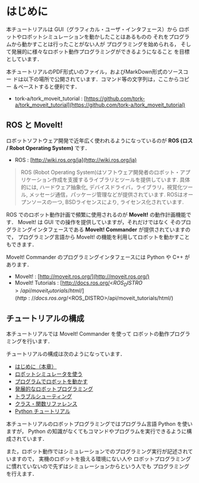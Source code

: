 
# はじめに

本チュートリアルは
GUI（グラフィカル・ユーザ・インタフェース）から
ロボットやロボットシミュレーションを動かしたことはあるものの
それをプログラムから動かすことは行ったことがない人が
プログラミングを始められる，
そして発展的に様々なロボット動作プログラミングができるようになること
を目標としています．

本チュートリアルのPDF形式いのファイル，およびMarkDown形式のソースコー
ドは以下の場所で公開されています．コマンド等の文字列は，ここからコピー
＆ペーストすると便利です．

- tork-a/tork_moveit_tutorial : [https://github.com/tork-a/tork_moveit_tutorial](https://github.com/tork-a/tork_moveit_tutorial)

## ROS と MoveIt!

ロボットソフトウェア開発で近年広く使われるようになっているのが
**ROS (ロス / Robot Operating System)** です．

- ROS : [http://wiki.ros.org/ja](http://wiki.ros.org/ja)
> ROS (Robot Operating System)はソフトウェア開発者のロボット・アプリケーション作成を支援するライブラリとツールを提供しています. 具体的には, ハードウェア抽象化, デバイスドライバ，ライブラリ，視覚化ツール, メッセージ通信，パッケージ管理などが提供されています. ROSはオープンソースの一つ, BSDライセンスにより, ライセンス化されています.

ROS でのロボット動作計画で頻繁に使用されるのが **MoveIt!** の動作計画機能です．
MoveIt! は GUI での操作を提供していますが，それだけではなく
そのプログラミングインタフェースである **MoveIt! Commander** が提供されていますので，
プログラミング言語から MoveIt! の機能を利用してロボットを動かすこともできます．

MoveIt! Commander のプログラミングインタフェースには Python や C++ があります．

- MoveIt! : [http://moveit.ros.org/](http://moveit.ros.org/)
- MoveIt! Tutorials : [http://docs.ros.org/<$ROS_DISTRO>/api/moveit_tutorials/html/](http://docs.ros.org/<$ROS_DISTRO>/api/moveit_tutorials/html/)


## チュートリアルの構成

本チュートリアルでは MoveIt! Commander を使って
ロボットの動作プログラミングを行います．

チュートリアルの構成は次のようになっています．

- [はじめに（本章）](moveit-tutorial_ja_introduction.md)
- [ロボットシミュレータを使う](moveit-tutorial_ja_robot-simulator.md)
- [プログラムでロボットを動かす](moveit-tutorial_ja_robot-python_basic.md)
- [発展的なロボットプログラミング](moveit-tutorial_ja_robot-python_advanced.md)
- [トラブルシューティング](moveit-tutorial_ja_trouble-shooting.md)
- [クラス・関数リファレンス](moveit-tutorial_ja_reference-class-functions.md)
- [Python チュートリアル](moveit-tutorial_ja_python.md)

本チュートリアルのロボットプログラミングではプログラム言語 Python を使いますが，
Python の知識がなくてもコマンドやプログラムを実行できるように構成されています．

また，ロボット動作ではシミュレーションでのプログラミング実行が記述されていますので，
実機のロボットを扱える環境にない人や
ロボットプログラミングに慣れていないので先ずはシミュレーションからという人でも
プログラミングを行えます．


<!-- EOF -->
